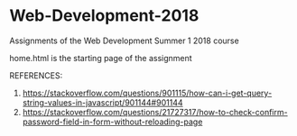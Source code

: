 # Web-Development-2018
Assignments of the Web Development Summer 1 2018 course

home.html is the starting page of the assignment

REFERENCES:
1. https://stackoverflow.com/questions/901115/how-can-i-get-query-string-values-in-javascript/901144#901144
2. https://stackoverflow.com/questions/21727317/how-to-check-confirm-password-field-in-form-without-reloading-page
